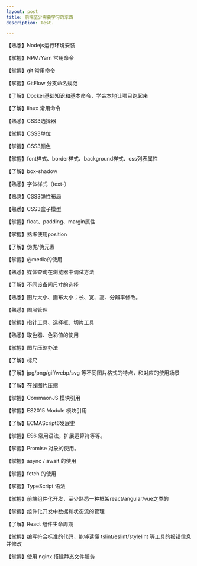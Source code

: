 ```yaml
---
layout: post
title: 前端至少需要学习的东西
description: Test.

---
```

<p>【熟悉】Nodejs运行环境安装</p>
<p>【掌握】NPM/Yarn&nbsp;常用命令</p>
<p>【掌握】git 常用命令</p>
<p>【掌握】GitFlow 分支命名规范</p>
<p>【了解】Docker基础知识和基本命令，学会本地让项目跑起来</p>
<p>【了解】linux 常用命令</p>
<p>【熟悉】CSS3选择器</p>
<p>【掌握】CSS3单位</p>
<p>【掌握】CSS3颜色</p>
<p>【掌握】font样式、border样式、background样式、css列表属性</p>
<p>【了解】box-shadow</p>
<p>【熟悉】字体样式（text-）</p>
<p>【熟悉】CSS3弹性布局</p>
<p>【熟悉】CSS3盒子模型</p>
<p>【掌握】float、padding、margin属性</p>
<p>【掌握】熟练使用position</p>
<p>【了解】伪类/伪元素</p>
<p>【掌握】@media的使用</p>
<p>【熟悉】媒体查询在浏览器中调试方法</p>
<p>【了解】不同设备间尺寸的选择</p>
<p>【熟悉】图片大小、画布大小；长、宽、高、分辨率修改。</p>
<p>【熟悉】图层管理</p>
<p>【掌握】指针工具、选择框、切片工具</p>
<p>【熟悉】取色器、色彩值的使用</p>
<p>【掌握】图片压缩办法</p>
<p>【了解】标尺</p>
<p>【了解】jpg/png/gif/webp/svg 等不同图片格式的特点，和对应的使用场景</p>
<p>【了解】在线图片压缩</p>
<p>【掌握】CommaonJS 模块引用</p>
<p>【掌握】ES2015 Module 模块引用</p>
<p>【了解】ECMAScript6发展史</p>
<p>【掌握】ES6 常用语法，扩展运算符等等。</p>
<p>【掌握】Promise 对象的使用。</p>
<p>【掌握】async / await 的使用</p>
<p>【掌握】fetch 的使用</p>
<p>【掌握】TypeScript 语法</p>
<p>【掌握】前端组件化开发，至少熟悉一种框架react/angular/vue之类的</p>
<p>【掌握】组件化开发中数据和状态流的管理</p>
<p>【了解】React 组件生命周期</p>
<p>【掌握】编写符合标准的代码，能够读懂 tslint/eslint/stylelint 等工具的报错信息并修改</p>
<p>【掌握】使用 nginx 搭建静态文件服务</p>